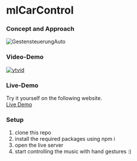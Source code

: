 # mlCarControl

### Concept and Approach
![GestensteuerungAuto](https://user-images.githubusercontent.com/56591803/122563874-07603b00-d045-11eb-85b8-56ff764c4307.jpg)


### Video-Demo
[![ytvid](https://img.youtube.com/vi/2NCePmUc_8I/0.jpg)](https://www.youtube.com/watch?v=2NCePmUc_8I)


### Live-Demo
Try it yourself on the following website.  
[Live Demo](https://craftycram-ex.github.io/mlCarControl/)

### Setup
1. clone this repo
2. install the required packages using npm i
3. open the live server
4. start controlling the music with hand gestures :)
